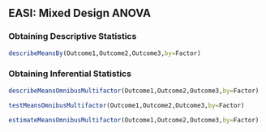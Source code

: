 
## EASI: Mixed Design ANOVA

### Obtaining Descriptive Statistics

```r
describeMeansBy(Outcome1,Outcome2,Outcome3,by=Factor)
```

### Obtaining Inferential Statistics

```r
describeMeansOmnibusMultifactor(Outcome1,Outcome2,Outcome3,by=Factor)
```

```r
testMeansOmnibusMultifactor(Outcome1,Outcome2,Outcome3,by=Factor)
```

```r
estimateMeansOmnibusMultifactor(Outcome1,Outcome2,Outcome3,by=Factor)
```
